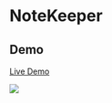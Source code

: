 # NoteKeeper

## Demo 
[Live Demo](https://lista-nota.herokuapp.com/)

![](hhttps://imgur.com/d19tRV0.png)
